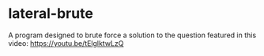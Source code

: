 # lateral-brute
A program designed to brute force a solution to the question featured in this video: https://youtu.be/tElglktwLzQ
